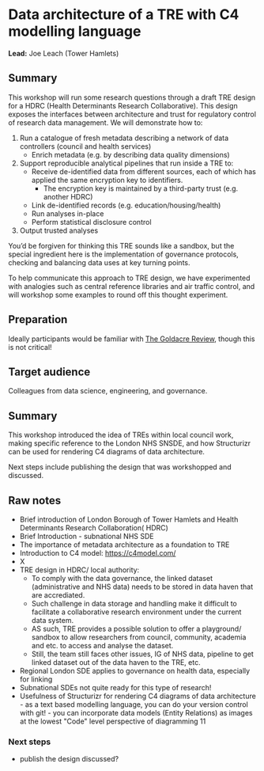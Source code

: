 # Data architecture of a TRE with C4 modelling language

**Lead:** Joe Leach (Tower Hamlets)

## Summary

This workshop will run some research questions through a draft TRE design for a HDRC (Health Determinants Research Collaborative).
This design exposes the interfaces between architecture and trust for regulatory control of research data management.
We will demonstrate how to:

1. Run a catalogue of fresh metadata describing a network of data controllers (council and health services)
   - Enrich metadata (e.g. by describing data quality dimensions)
2. Support reproducible analytical pipelines that run inside a TRE to:
   - Receive de-identified data from different sources, each of which has applied the same encryption key to identifiers.
     - The encryption key is maintained by a third-party trust (e.g. another HDRC)
   - Link de-identified records (e.g. education/housing/health)
   - Run analyses in-place
   - Perform statistical disclosure control
3. Output trusted analyses

You’d be forgiven for thinking this TRE sounds like a sandbox, but the special ingredient here is the implementation of governance protocols, checking and balancing data uses at key turning points.

To help communicate this approach to TRE design, we have experimented with analogies such as central reference libraries and air traffic control, and will workshop some examples to round off this thought experiment.

## Preparation

Ideally participants would be familiar with [The Goldacre Review](https://www.goldacrereview.org/), though this is not critical!

## Target audience

Colleagues from data science, engineering, and governance.

## Summary

This workshop introduced the idea of TREs within local council work, making specific reference to the London NHS SNSDE, and how Structurizr can be used for rendering C4 diagrams of data architecture.

Next steps include publishing the design that was workshopped and discussed.

## Raw notes

- Brief introduction of London Borough of Tower Hamlets and Health Determinants Research Collaboration( HDRC)
- Brief Introduction - subnational NHS SDE
- The importance of metadata architecture as a foundation to TRE
- Introduction to C4 model: https://c4model.com/
- X
- TRE design in HDRC/ local authority:
  - To comply with the data governance, the linked dataset (administrative and NHS data) needs to be stored in data haven that are accrediated.
  - Such challenge in data storage and handling make it difficult to facilitate a collaborative research environment under the current data system.
  - AS such, TRE provides a possible solution to offer a playground/ sandbox to allow researchers from council, community, academia and etc. to access and analyse the dataset.
  - Still, the team still faces other issues, IG of NHS data, pipeline to get linked dataset out of the data haven to the TRE, etc.
- Regional London SDE applies to governance on health data, especially for linking
- Subnational SDEs not quite ready for this type of research!
- Usefulness of Structurizr for rendering C4 diagrams of data architecture - as a text based modelling language, you can do your version control with git! - you can incorporate data models (Entity Relations) as images at the lowest "Code" level perspective of diagramming
  11

### Next steps

- publish the design discussed?
